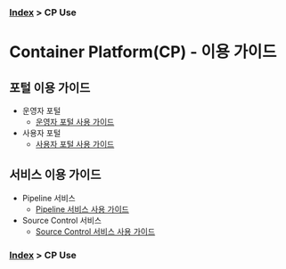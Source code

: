 ### [Index](https://github.com/PaaS-TA/Guide) > CP Use
# Container Platform(CP) - 이용 가이드

## 포털 이용 가이드
- 운영자 포털
  + [운영자 포털 사용 가이드](https://github.com/PaaS-TA/paas-ta-container-platform/blob/master/use-guide/portal/container-platform-admin-guide.md)
- 사용자 포털
  + [사용자 포털 사용 가이드](https://github.com/PaaS-TA/paas-ta-container-platform/blob/master/use-guide/portal/container-platform-user-guide.md) 

## 서비스 이용 가이드
- Pipeline 서비스
  + [Pipeline 서비스 사용 가이드](https://github.com/PaaS-TA/paas-ta-container-platform/blob/master/use-guide/portal/paas-ta-container-platform-admin-guide.md)
- Source Control 서비스
  + [Source Control 서비스 사용 가이드](https://github.com/PaaS-TA/paas-ta-container-platform/blob/master/use-guide/portal/paas-ta-container-platform-admin-guide.md)

### [Index](https://github.com/PaaS-TA/Guide) > CP Use